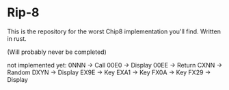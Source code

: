 # Rip-8

This is the repository for the worst Chip8 implementation you'll find.
Written in rust.

(Will probably never be completed)


not implemented yet:
0NNN -> Call
00E0 -> Display
00EE -> Return
CXNN -> Random
DXYN -> Display
EX9E -> Key
EXA1 -> Key
FX0A -> Key
FX29 -> Display
